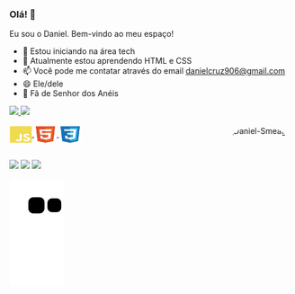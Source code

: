 ### Olá! 👋 
Eu sou o Daniel. Bem-vindo ao meu espaço!


- 🔭 Estou iniciando na área tech
- 🌱 Atualmente estou aprendendo HTML e CSS
- 📫 Você pode me contatar através do email danielcruz906@gmail.com
- 😄 Ele/dele
- 🧙‍ Fã de Senhor dos Anéis
 
 <div align="left">
  <a href="https://github.com/o-danielcruz">
  <img height="180em" src="https://github-readme-stats.vercel.app/api?username=o-danielcruz&show_icons=true&theme=dark&include_all_commits=true&count_private=true"/>
  <img height="180em" src="https://github-readme-stats.vercel.app/api/top-langs/?username=o-danielcruz&layout=compact&langs_count=7&theme=dark"/>
</div>
  
  
<div style="display: inline_block"><br>
  <img align="center" alt="Rafa-Js" height="30" width="40" src="https://raw.githubusercontent.com/devicons/devicon/master/icons/javascript/javascript-plain.svg">
  <img align="center" alt="Rafa-HTML" height="30" width="40" src="https://raw.githubusercontent.com/devicons/devicon/master/icons/html5/html5-original.svg">
  <img align="center" alt="Rafa-CSS" height="30" width="40" src="https://raw.githubusercontent.com/devicons/devicon/master/icons/css3/css3-original.svg">
  <img align="right" alt="Daniel-Smeagle" height="150" style="border-radius:50px;" src="https://i.pinimg.com/originals/c7/65/ff/c765ffd3d21a59f3fd54279ca7eb4b68.gif">
</div>
  
  ##
 
<div> 
 <a href="https://discord.gg/wagxzStdcR" target="_blank"><img src="https://img.shields.io/badge/Discord-7289DA?style=for-the-badge&logo=discord&logoColor=white" target="_blank"></a> 
  <a href = "mailto:danielcruz906@gmail.com"><img src="https://img.shields.io/badge/-Gmail-%23333?style=for-the-badge&logo=gmail&logoColor=white" target="_blank"></a>
  <a href="https://www.linkedin.com/in/danielgcruz" target="_blank"><img src="https://img.shields.io/badge/-LinkedIn-%230077B5?style=for-the-badge&logo=linkedin&logoColor=white" target="_blank"></a> 
 
  ![Snake animation](https://github.com/rafaballerini/rafaballerini/blob/output/github-contribution-grid-snake.svg)
 
</div>
